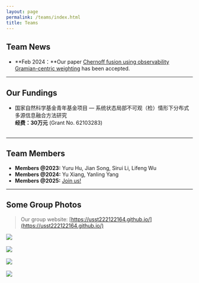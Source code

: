 ```yaml
---
layout: page
permalink: /teams/index.html
title: Teams
---
```


## Team News

- **Feb 2024：**Our paper [Chernoff fusion using observability Gramian-centric weighting](https://www.sciencedirect.com/science/article/pii/S0020025524001932?via%3Dihub=) has been accepted.<br>

---

## Our Fundings

- 国家自然科学基金青年基金项目 — 系统状态局部不可观（检）情形下分布式多源信息融合方法研究<br>**经费：30万元** (Grant No. 62103283)<br><br>

---

## Team Members

- **Members @2023:** Yuru Hu, Jian Song, Sirui Li, Lifeng Wu
- **Members @2024:** Yu Xiang, Yanling Yang
- **Members @2025:** [Join us!](https://lxy.usst.edu.cn/2022/0107/c2208a263867/page.htm)<br>

---

## Some Group Photos

> Our group website: [https://usst222122164.github.io/](https://usst222122164.github.io/)

<div>
<img src="https://usst222122164.github.io/images/1.jpg">
</div>
<br>

<div>
<img src="https://usst222122164.github.io/images/2.jpg">
</div>
<br>

<div>
<img src="https://usst222122164.github.io/images/3.jpg">
</div>
<br>

<div>
<img src="https://usst222122164.github.io/images/4.png">
</div>
<br>
